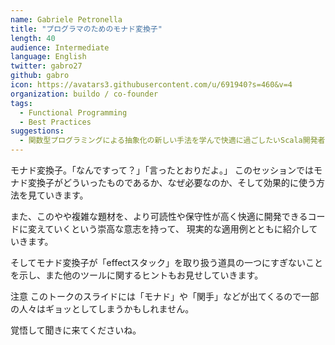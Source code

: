 ```yaml
---
name: Gabriele Petronella
title: "プログラマのためのモナド変換子"
length: 40
audience: Intermediate
language: English
twitter: gabro27
github: gabro
icon: https://avatars3.githubusercontent.com/u/691940?s=460&v=4
organization: buildo / co-founder
tags:
  - Functional Programming
  - Best Practices
suggestions:
  - 関数型プログラミングによる抽象化の新しい手法を学んで快適に過ごしたいScala開発者 :)
---
```

モナド変換子。「なんですって？」「言ったとおりだよ。」
このセッションではモナド変換子がどういったものであるか、なぜ必要なのか、そして効果的に使う方法を見ていきます。

また、このやや複雑な題材を、より可読性や保守性が高く快適に開発できるコードに変えていくという崇高な意志を持って、
現実的な適用例とともに紹介していきます。

そしてモナド変換子が「effectスタック」を取り扱う道具の一つにすぎないことを示し、また他のツールに関するヒントもお見せしていきます。

注意
このトークのスライドには「モナド」や「関手」などが出てくるので一部の人々はギョッとしてしまうかもしれません。

覚悟して聞きに来てくださいね。
